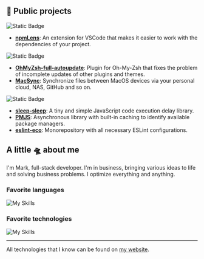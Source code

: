 ## 🫧 Public projects

![Static Badge](https://img.shields.io/badge/VSCode_extensions-%23007acc?style=for-the-badge&logo=visualstudiocode)

- **[npmLens](https://github.com/Pilaton/vscode-npm-lens-support)**: An extension for VSCode that makes it easier to work with the dependencies of your project.

![Static Badge](https://img.shields.io/badge/Shell%20scripts%20and%20plugins-%23282e35?style=for-the-badge&logo=gnubash&logoColor=%234aa324)

- **[OhMyZsh-full-autoupdate](https://github.com/Pilaton/OhMyZsh-full-autoupdate)**: Plugin for Oh-My-Zsh that fixes the problem of incomplete updates of other plugins and themes.
- **[MacSync](https://github.com/Pilaton/MacSync)**: Synchronize files between MacOS devices via your personal cloud, NAS, GitHub and so on.

![Static Badge](https://img.shields.io/badge/NPM%20packages-%23c53635?style=for-the-badge&logo=npm&logoColor=white)

- **[sleep-sleep](https://github.com/Pilaton/sleep-sleep)**: A tiny and simple JavaScript code execution delay library.
- **[PMJS](https://github.com/Pilaton/pmjs)**: Asynchronous library with built-in caching to identify available package managers.
- **[eslint-eco](https://github.com/Pilaton/eslint-eco)**: Monorepository with all necessary ESLint configurations.

## A little 🛸 about me

I'm Mark, full-stack developer.
I'm in business, bringing various ideas to life and solving business problems. I optimize everything and anything.

### Favorite languages

![My Skills](https://skillicons.dev/icons?i=ts,js,go)

### Favorite technologies

![My Skills](https://skillicons.dev/icons?i=react,vuejs,deno,nodejs,vite,tailwind)

---

All technologies that I know can be found on [my website](https://pilaton.com).
